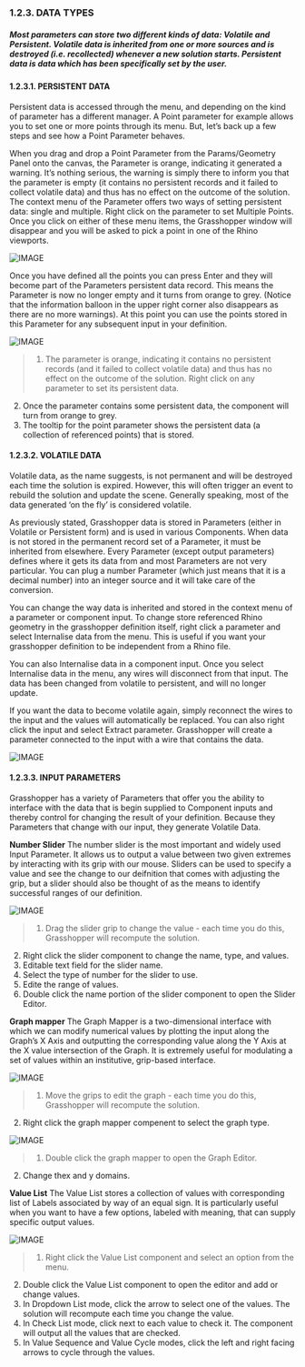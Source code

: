 ### 1.2.3. DATA TYPES

##### Most parameters can store two different kinds of data: Volatile and Persistent. Volatile data is inherited from one or more sources and is destroyed (i.e. recollected) whenever a new solution starts. Persistent data is data which has been specifically set by the user.

#### 1.2.3.1. PERSISTENT DATA
Persistent data is accessed through the menu, and depending on the kind of parameter has a different manager. A Point parameter for example allows you to set one or more points through its menu. But, let’s back up a few steps and see how a Point Parameter behaves.

When you drag and drop a Point Parameter from the Params/Geometry Panel onto the canvas, the Parameter is orange, indicating it generated a warning. It’s nothing serious, the warning is simply there to inform you that the parameter is empty (it contains no persistent records and it failed to collect volatile data) and thus has no effect on the outcome of the solution. The context menu of the Parameter offers two ways of setting persistent data: single and multiple. Right click on the parameter to set Multiple Points. Once you click on either of these menu items, the Grasshopper window will disappear and you will be asked to pick a point in one of the Rhino viewports.

![IMAGE](images/1-2-3/1-2-3_001-set-multiple-points.png)

Once you have defined all the points you can press Enter and they will become part of the Parameters persistent data record. This means the Parameter is now no longer empty and it turns from orange to grey. (Notice that the information balloon in the upper right corner also disappears as there are no more warnings). At this point you can use the points stored in this Parameter for any subsequent input in your definition.

![IMAGE](images/1-2-3/1-2-3_002-parameter-persistent-data.png)
>1. The parameter is orange, indicating it contains no persistent records (and it failed to collect volatile data) and thus has no effect on the outcome of the solution. Right click on any parameter to set its persistent data.
2. Once the parameter contains some persistent data, the component will turn from orange to grey.
3. The tooltip for the point parameter shows the persistent data (a collection of referenced points) that is stored.

#### 1.2.3.2. VOLATILE DATA
Volatile data, as the name suggests, is not permanent and will be destroyed each time the solution is expired. However, this will often trigger an event to rebuild the solution and update the scene. Generally speaking, most of the data generated ‘on the fly’ is considered volatile.

As previously stated, Grasshopper data is stored in Parameters (either in Volatile or Persistent form) and is used in various Components. When data is not stored in the permanent record set of a Parameter, it must be inherited from elsewhere. Every Parameter (except output parameters) defines where it gets its data from and most Parameters are not very particular. You can plug a number Parameter (which just means that it is a decimal number) into an integer source and it will take care of the conversion.

You can change the way data is inherited and stored in the context menu of a parameter or component input. To change store referenced Rhino geometry in the grasshopper definition itself, right click a parameter and select Internalise data from the menu. This is useful if you want your grasshopper definition to be independent from a Rhino file.

You can also Internalise data in a component input. Once you select Internalise data in the menu, any wires will disconnect from that input. The data has been changed from volatile to persistent, and will no longer update.

If you want the data to become volatile again, simply reconnect the wires to the input and the values will automatically be replaced. You can also right click the input and select Extract parameter. Grasshopper will create a parameter connected to the input with a wire that contains the data.

![IMAGE](images/1-2-3/1-2-3_003-right-click.png)

#### 1.2.3.3. INPUT PARAMETERS
Grasshopper has a variety of Parameters that offer you the ability to interface with the data that is begin supplied to Component inputs and thereby control for changing the result of your definition. Because they Parameters that change with our input, they generate Volatile Data.

**Number Slider**
The number slider is the most important and widely used Input Parameter. It allows us to output a value between two given extremes by interacting with its grip with our mouse. Sliders can be used to specify a value and see the change to our deifnition that comes with adjusting the grip, but a slider should also be thought of as the means to identify successful ranges of our definition.

![IMAGE](images/1-2-3/1-2-3_004-number-slider.png)
>1. Drag the slider grip to change the value - each time you do this, Grasshopper will recompute the solution.
2. Right click the slider component to change the name, type, and values.
3. Editable text field for the slider name.
4. Select the type of number for the slider to use.
5. Edite the range of values.
6. Double click the name portion of the slider component to open the Slider Editor.


**Graph mapper**
The Graph Mapper is a two-dimensional interface with which we can modify
numerical values by plotting the input along the Graph’s X Axis and outputting the corresponding value along the Y Axis at the X value intersection of the Graph. It is extremely useful for modulating a set of values within an institutive, grip-based interface.

![IMAGE](images/1-2-3/1-2-3_005-graph-mapper-a.png)
>1. Move the grips to edit the graph - each time you do this, Grasshopper will recompute the solution.
2. Right click the graph mapper compenent to select the graph type.

![IMAGE](images/1-2-3/1-2-3_006-graph-mapper-b.png)
>1. Double click the graph mapper to open the Graph Editor.
2. Change thex and y domains.

**Value List**
The Value List stores a collection of values with corresponding list of Labels associated by way of an equal sign. It is particularly useful when you want to have a few options, labeled with meaning, that can supply specific output values.

![IMAGE](images/1-2-3/1-2-3_007-value-list.png)
>1. Right click the Value List component and select an option from the menu.
2. Double click the Value List component to open the editor and add or change values.
3. In Dropdown List mode, click the arrow to select one of the values. The solution will recompute each time you change the value.
4. In Check List mode, click next to each value to check it. The component will output all the values that are checked.
5. In Value Sequence and Value Cycle modes, click the left and right facing arrows to cycle through the values.
